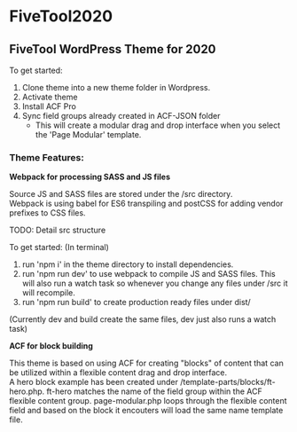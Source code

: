 # FiveTool2020

<h2>FiveTool WordPress Theme for 2020</h2>

To get started:

1. Clone theme into a new theme folder in Wordpress.
2. Activate theme
3. Install ACF Pro
4. Sync field groups already created in ACF-JSON folder
   - This will create a modular drag and drop interface when you select the 'Page Modular' template.

<h3>Theme Features:</h3>

<strong>Webpack for processing SASS and JS files</strong>

Source JS and SASS files are stored under the /src directory.
<br />
Webpack is using babel for ES6 transpiling and postCSS for adding vendor prefixes to CSS files.

TODO: Detail src structure

To get started: (In terminal)

1. run 'npm i' in the theme directory to install dependencies.
2. run 'npm run dev' to use webpack to compile JS and SASS files. This will also run a watch task so whenever you change any files under /src it will recompile.
3. run 'npm run build' to create production ready files under dist/

(Currently dev and build create the same files, dev just also runs a watch task)

<strong>ACF for block building</strong>

This theme is based on using ACF for creating "blocks" of content that can be utilized within a flexible content drag and drop interface.
<br />
A hero block example has been created under /template-parts/blocks/ft-hero.php. ft-hero matches the name of the field group within the ACF flexible content group. page-modular.php loops through the flexible content field and based on the block it encouters will load the same name template file.
